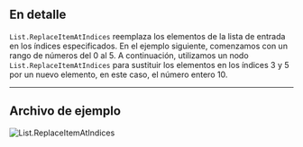## En detalle
`List.ReplaceItemAtIndices` reemplaza los elementos de la lista de entrada en los índices especificados.
En el ejemplo siguiente, comenzamos con un rango de números del 0 al 5. A continuación, utilizamos un nodo `List.ReplaceItemAtIndices` para sustituir los elementos en los índices 3 y 5 por un nuevo elemento, en este caso, el número entero 10.
___
## Archivo de ejemplo

![List.ReplaceItemAtIndices](./DSCore.List.ReplaceItemAtIndices_img.jpg)
